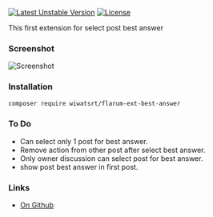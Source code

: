 [![Latest Unstable Version](https://poser.pugx.org/wiwatsrt/flarum-ext-best-answer/v/unstable)](https://packagist.org/packages/wiwatsrt/flarum-ext-best-answer) [![License](https://poser.pugx.org/wiwatsrt/flarum-ext-best-answer/license)](https://packagist.org/packages/wiwatsrt/flarum-ext-best-answer)

This first extension for select post best answer

### Screenshot
![Screenshot](http://i.imgur.com/nyWtjRX.png)

### Installation
``` bash
composer require wiwatsrt/flarum-ext-best-answer
```
### To Do
* Can select only 1 post for best answer.
* Remove action from other post after select best answer.
* Only owner discussion can select post for best answer.
* show post best answer in first post.

### Links

- [On Github](https://github.com/wiwatsrt/flarum-ext-best-answer)